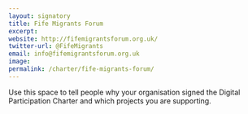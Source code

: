 ```yaml
---
layout: signatory
title: Fife Migrants Forum
excerpt: 
website: http://fifemigrantsforum.org.uk/
twitter-url: @FifeMigrants
email: info@fifemigrantsforum.org.uk
image: 
permalink: /charter/fife-migrants-forum/ 
---
```


Use this space to tell people why your organisation signed the Digital Participation Charter and which projects you are supporting.

